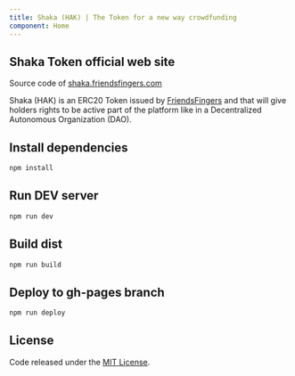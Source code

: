 ```yaml
---
title: Shaka (HAK) | The Token for a new way crowdfunding
component: Home
---
```


## Shaka Token official web site

Source code of [shaka.friendsfingers.com](https://shaka.friendsfingers.com)

Shaka (HAK) is an ERC20 Token issued by [FriendsFingers](https://www.friendsfingers.com) and that will give holders rights to be active part of the platform like in a Decentralized Autonomous Organization (DAO).

## Install dependencies

```bash
npm install
```

## Run DEV server

```bash
npm run dev
```

## Build dist

```bash
npm run build
```

## Deploy to gh-pages branch

```bash
npm run deploy
```

## License

Code released under the [MIT License](https://github.com/FriendsFingers/shaka-faucet/blob/master/LICENSE).
